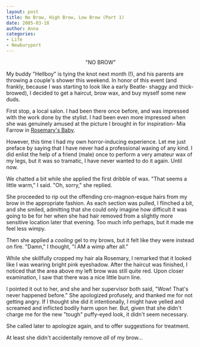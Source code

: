 ```yaml
---
layout: post
title: No Brow, High Brow, Low Brow (Part 1)
date: 2005-03-18
author: Anna
categories:
- Life
- Newburyport
---
```


<center>"NO BROW"</center>

My buddy "Hellboy" is tying the knot next month (!), and his parents are throwing a couple's shower this weekend. In honor of this event (and frankly, because I was starting to look like a early Beatle- shaggy and thick-browed), I decided to get a haircut, brow wax, and buy myself some new duds.

First stop, a local salon. I had been there once before, and was impressed with the work done by the stylist. I had been even more impressed when she was genuinely amused at the picture I brought in for inspiration- Mia Farrow in <a href="http://www.imdb.com/gallery/mptv/1389/Mptv/1389/6008_0070.jpg?path=gallery&path_key=0063522">Rosemary's Baby</a>.

However, this time I had my own horror-inducing experience. Let me just preface by saying that I have never had a professional waxing of any kind. I did enlist the help of a friend (male) once to perform a very amateur wax of my legs, but it was so tramatic, I have never wanted to do it again. Until now.

We chatted a bit while she applied the first dribble of wax. "That seems a little warm," I said. "Oh, sorry," she replied.

She proceeded to rip out the offending cro-magnon-esque hairs from my brow in the appropriate fashion. As each section was pulled, I flinched a bit, and she smiled, admitting that she could only imagine how difficult it was going to be for her when she had hair removed from a slightly more sensitive location later that evening. Too much info perhaps, but it made me feel less wimpy.

Then she applied a <i>cooling</i> gel to my brows, but it felt like they were instead on fire. "Damn," I thought, "I AM a wimp after all."

While she skillfully cropped my hair ala Rosemary, I remarked that it looked like I was wearing bright pink eyeshadow. After the haircut was finished, I noticed that the area above my left brow was still quite red. Upon closer examination, I saw that there was a nice little burn line. 

I pointed it out to her, and she and her supervisor both said, "Wow! That's never happened before." She apologized profusely, and thanked me for not getting angry. If I thought she did it intentionally, I might have yelled and screamed and inflicted bodily harm upon her. But, given that she didn't charge me for the new "tough" puffy-eyed look, it didn't seem necessary.

She called later to apologize again, and to offer suggestions for treatment. 

At least she didn't accidentally remove <i>all</i> of my brow...